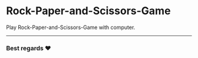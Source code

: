# Rock-Paper-and-Scissors-Game

Play Rock-Paper-and-Scissors-Game with computer.

<hr/>

### Best regards :heart:
